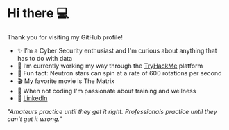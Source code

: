 # Hi there 💻

Thank you for visiting my GitHub profile! 

- ✨ I’m a Cyber Security enthusiast and I'm curious about anything that has to do with data
- 🚀 I’m currently working my way through the <a href="https://tryhackme.com">TryHackMe</a> platform
- 🌌 Fun fact: Neutron stars can spin at a rate of 600 rotations per second
- 🎬 My favorite movie is The Matrix
- 🥋 When not coding I'm passionate about training and wellness
- 🔗 <a href="https://www.linkedin.com/in/thomas-mahlqvist/">LinkedIn</a>

_"Amateurs practice until they get it right. Professionals practice until they can't get it wrong."_
